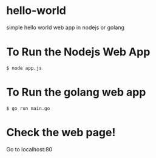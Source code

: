 # hello-world
simple hello world web app in nodejs or golang

# To Run the Nodejs Web App
```
$ node app.js
```

# To Run the golang web app
```
$ go run main.go
```

# Check the web page!
Go to localhost:80
